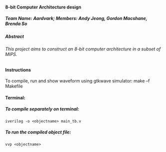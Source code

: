 #### 8-bit Computer Architecture design
##### Team Name: Aardvark; Members: Andy Jeong, Gordon Macshane, Brenda So

##### Abstract
###### This project aims to construct an 8-bit computer architecture in a subset of MIPS.

#### Instructions
  To compile, run and show waveform using gtkwave simulator:
	make –f Makefile
	
#### Terminal:

##### To compile separately on terminal: 
	iverilog -o <objectname> main_tb.v

##### To run the compiled object file:
	vvp <objectname>
